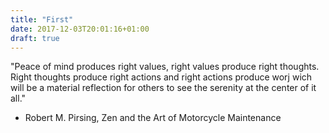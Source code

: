 ```yaml
---
title: "First"
date: 2017-12-03T20:01:16+01:00
draft: true
---
```

"Peace of mind produces right values, right values produce right thoughts.  
Right thoughts produce right actions and right actions produce worj wich will be a material reflection for others to see the serenity at the center of it all."  
- Robert M. Pirsing, Zen and the Art of Motorcycle Maintenance
